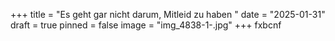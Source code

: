+++
title = "Es geht gar nicht darum, Mitleid zu haben "
date = "2025-01-31"
draft = true
pinned = false
image = "img_4838-1-.jpg"
+++
fxbcnf